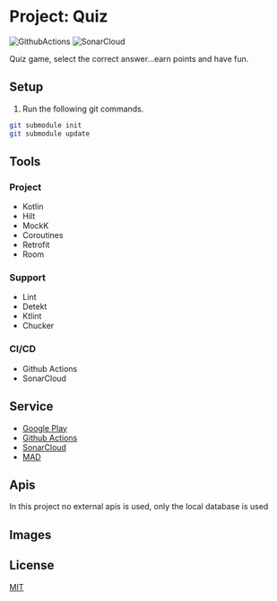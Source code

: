 # Project: Quiz

![GithubActions](https://github.com/hacybeyker/Quiz/actions/workflows/android_publish.yml/badge.svg?branch=master) ![SonarCloud](https://sonarcloud.io/api/project_badges/measure?project=hacybeyker-app-quiz-android&metric=alert_status)

Quiz game, select the correct answer...earn points and have fun.

## Setup

1. Run the following git commands.

```bash
git submodule init
git submodule update
```

## Tools

### Project
- Kotlin
- Hilt
- MockK
- Coroutines
- Retrofit
- Room

### Support
- Lint
- Detekt
- Ktlint
- Chucker

### CI/CD
- Github Actions
- SonarCloud

## Service
- [Google Play]()
- [Github Actions]()
- [SonarCloud]()
- [MAD]()

## Apis

In this project no external apis is used, only the local database is used

## Images


## License
[MIT](https://choosealicense.com/licenses/mit/)
